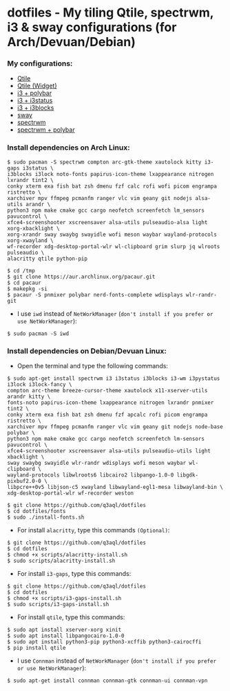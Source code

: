 dotfiles - My tiling Qtile, spectrwm, i3 & sway configurations (for Arch/Devuan/Debian)
=======================================================================================

### My configurations:

* [Qtile](README-qtile.md)
* [Qtile (Widget)](README-qtile-widget.md)
* [i3 + polybar](README-i3-polybar.md)
* [i3 + i3status](README-i3.md)
* [i3 + i3blocks](README-i3-i3blocks.md)
* [sway](README-sway.md)
* [spectrwm](README-spectrwm.md)
* [spectrwm + polybar](README-spectrwm-polybar.md)

### Install dependencies on Arch Linux:

  ```shell
  $ sudo pacman -S spectrwm compton arc-gtk-theme xautolock kitty i3-gaps i3status \
  i3blocks i3lock noto-fonts papirus-icon-theme lxappearance nitrogen lxrandr tint2 \
  conky xterm exa fish bat zsh dmenu fzf calc rofi wofi picom engrampa ristretto \
  xarchiver mpv ffmpeg pcmanfm ranger vlc vim geany git nodejs alsa-utils arandr \
  python3 npm make cmake gcc cargo neofetch screenfetch lm_sensors pavucontrol \
  xfce4-screenshooter xscreensaver alsa-utils pulseaudio-alsa light xorg-xbacklight \
  xorg-xrandr sway swaybg swayidle wofi meson waybar wayland-protocols xorg-xwayland \
  wf-recorder xdg-desktop-portal-wlr wl-clipboard grim slurp jq wlroots pulseaudio \
  alacritty qtile python-pip
  ````
      
  ```shell
  $ cd /tmp
  $ git clone https://aur.archlinux.org/pacaur.git
  $ cd pacaur
  $ makepkg -si
  $ pacaur -S pnmixer polybar nerd-fonts-complete wdisplays wlr-randr-git
  ````
      
  * I use `iwd` instead of `NetWorkManager` (`don't install if you prefer or use NetWorkManager`):

  ```shell
  $ sudo pacman -S iwd
  ````
      
### Install dependencies on Debian/Devuan Linux:
      
  * Open the terminal and type the following commands:
    
  ```shell
  $ sudo apt-get install spectrwm i3 i3status i3blocks i3-wm i3pystatus i3lock i3lock-fancy \
  compton arc-theme breeze-cursor-theme xautolock x11-xserver-utils arandr kitty \
  fonts-noto papirus-icon-theme lxappearance nitrogen lxrandr pnmixer tint2 \
  conky xterm exa fish bat zsh dmenu fzf apcalc rofi picom engrampa ristretto \
  xarchiver mpv ffmpeg pcmanfm ranger vlc vim geany git nodejs node-base polybar \
  python3 npm make cmake gcc cargo neofetch screenfetch lm-sensors pavucontrol \
  xfce4-screenshooter xscreensaver alsa-utils pulseaudio-utils light xbacklight \
  sway swaybg swayidle wlr-randr wdisplays wofi meson waybar wl-clipboard \
  wayland-protocols libwlroots6 libcairo2 libpango-1.0-0 libgdk-pixbuf2.0-0 \
  libpcre++0v5 libjson-c5 xwayland libwayland-egl1-mesa libwayland-bin \
  xdg-desktop-portal-wlr wf-recorder weston
  ````
  
  ```shell
  $ git clone https://github.com/q3aql/dotfiles
  $ cd dotfiles/fonts
  $ sudo ./install-fonts.sh
  ````
      
  * For install `alacritty`, type this commands `(Optional)`:
   
  ```shell
  $ git clone https://github.com/q3aql/dotfiles
  $ cd dotfiles
  $ chmod +x scripts/alacritty-install.sh
  $ sudo scripts/alacritty-install.sh
  ````
    
  * For install `i3-gaps`, type this commands:
  
  ```shell
  $ git clone https://github.com/q3aql/dotfiles
  $ cd dotfiles
  $ chmod +x scripts/i3-gaps-install.sh
  $ sudo scripts/i3-gaps-install.sh
  ````

  * For install `qtile`, type this commands:
  
  ```shell
  $ sudo apt install xserver-xorg xinit
  $ sudo apt install libpangocairo-1.0-0
  $ sudo apt install python3-pip python3-xcffib python3-cairocffi
  $ pip install qtile
  ````
      
  * I use `Connman` instead of `NetWorkManager` (`don't install if you prefer or use NetWorkManager`):

  ```shell
  $ sudo apt-get install connman connman-gtk connman-ui connman-vpn
  ````
